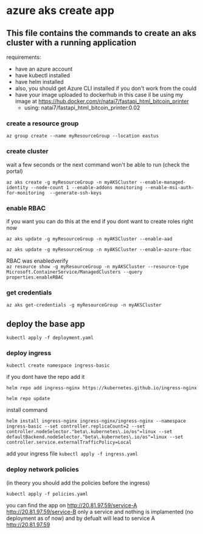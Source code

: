 
# azure aks create app

## This file contains the commands to create an aks cluster with a running application 
requirements:

- have an azure account 
- have kubectl installed 
- have helm installed
- also, you should get Azure CLI installed if you don't work from the could 
- have your image uploaded to dockerhub in this case il be using my image at https://hub.docker.com/r/natai7/fastapi_html_bitcoin_printer 
    * using: natai7/fastapi_html_bitcoin_printer:0.02

### create a resource group

`az group create --name myResourceGroup --location eastus`

### create cluster 
wait a few seconds or the next command won't be able to run (check the portal)

`az aks create -g myResourceGroup -n myAKSCluster --enable-managed-identity --node-count 1 --enable-addons monitoring --enable-msi-auth-for-monitoring  --generate-ssh-keys`

### enable RBAC 
if you want you can do this at the end if you dont want to create roles right now

`az aks update -g myResourceGroup -n myAKSCluster --enable-aad `

`az aks update -g myResourceGroup -n myAKSCluster --enable-azure-rbac`

RBAC was enabledverify  
`az resource show -g myResourceGroup -n myAKSCluster --resource-type Microsoft.ContainerService/ManagedClusters --query properties.enableRBAC`

### get credentials

`az aks get-credentials -g myResourceGroup -n myAKSCluster`

## deploy the base app
`kubectl apply -f deployment.yaml`

### deploy ingress
`kubectl create namespace ingress-basic`

if you dont have the repo add it 

`helm repo add ingress-nginx https://kubernetes.github.io/ingress-nginx`

`helm repo update`

install command 

`helm install ingress-nginx ingress-nginx/ingress-nginx --namespace ingress-basic --set controller.replicaCount=2 --set controller.nodeSelector."beta\.kubernetes\.io/os"=linux --set defaultBackend.nodeSelector."beta\.kubernetes\.io/os"=linux --set controller.service.externalTrafficPolicy=Local`

add your ingress file 
`kubectl apply -f ingress.yaml`

### deploy network policies 
(in theory you should add the policies before the ingress)

`kubectl apply -f policies.yaml`

you can find the app on
http://20.81.97.59/service-A
http://20.81.97.59/service-B only a service and nothing is implamented (no deployment as of now)
and by defualt will lead to service A
http://20.81.97.59
